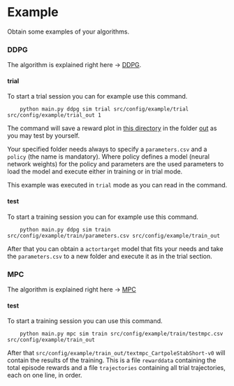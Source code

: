 # Example
Obtain some examples of your algorithms.

### DDPG
The algorithm is explained right here -> [DDPG](../../algorithm/DDPG/Readme.md).

#### trial
To start a trial session you can for example use this command.

        python main.py ddpg sim trial src/config/example/trial src/config/example/trial_out 1

The command will save a reward plot in [this directory](/src/config/example) in the folder [out](/src/config/example/out)
as you may test by yourself.

Your specified folder needs always to specify a `parameters.csv` and a `policy` (the name is mandatory).
Where policy defines a model (neural network weights) for the policy and parameters are the used parameters
 to load the model and execute either in training or in trial mode.

This example was executed in `trial` mode as you can read in the command.

#### test
To start a training session you can for example use this command.
   
        python main.py ddpg sim train src/config/example/train/parameters.csv src/config/example/train_out

After that you can obtain a `actortarget` model that fits your needs and take the `parameters.csv` to a new folder
and execute it as in the trial section.

### MPC
The algorithm is explained right here -> [MPC](../../algorithm/MPC/Readme.md)

#### test
To start a training session you can use this command.
   
        python main.py mpc sim train src/config/example/train/testmpc.csv src/config/example/train_out

After that `src/config/example/train_out/textmpc_CartpoleStabShort-v0` will contain the results of the training. This is a file `rewarddata` containing the total episode rewards and a file `trajectories` containing all trial trajectories, each on one line, in order.